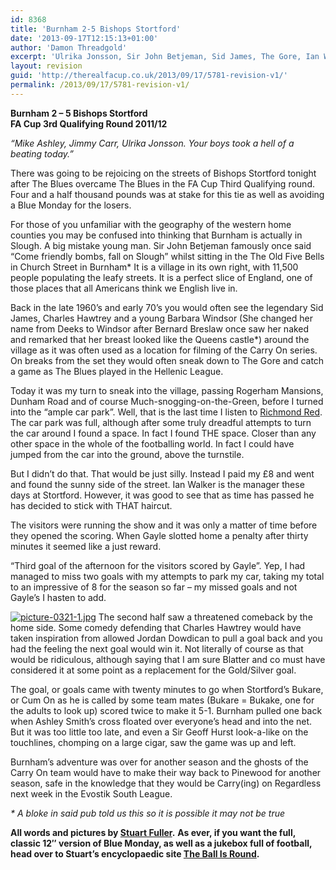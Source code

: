 ```yaml
---
id: 8368
title: 'Burnham 2-5 Bishops Stortford'
date: '2013-09-17T12:15:13+01:00'
author: 'Damon Threadgold'
excerpt: 'Ulrika Jonsson, Sir John Betjeman, Sid James, The Gore, Ian Walker and THAT hair, Geoff Hurst-a-like and bukake. Nope, we have no idea how Stuart Fuller does it either but it''s all in there!'
layout: revision
guid: 'http://therealfacup.co.uk/2013/09/17/5781-revision-v1/'
permalink: /2013/09/17/5781-revision-v1/
---
```


**Burnham 2 – 5 Bishops Stortford**  
**FA Cup 3rd Qualifying Round 2011/12**

*“Mike Ashley, Jimmy Carr, Ulrika Jonsson. Your boys took a hell of a beating today.”*

There was going to be rejoicing on the streets of Bishops Stortford tonight after The Blues overcame The Blues in the FA Cup Third Qualifying round. Four and a half thousand pounds was at stake for this tie as well as avoiding a Blue Monday for the losers.

For those of you unfamiliar with the geography of the western home counties you may be confused into thinking that Burnham is actually in Slough. A big mistake young man. Sir John Betjeman famously once said “Come friendly bombs, fall on Slough” whilst sitting in the The Old Five Bells in Church Street in Burnham\* It is a village in its own right, with 11,500 people populating the leafy streets. It is a perfect slice of England, one of those places that all Americans think we English live in.

Back in the late 1960’s and early 70’s you would often see the legendary Sid James, Charles Hawtrey and a young Barbara Windsor (She changed her name from Deeks to Windsor after Bernard Breslaw once saw her naked and remarked that her breast looked like the Queens castle\*) around the village as it was often used as a location for filming of the Carry On series. On breaks from the set they would often sneak down to The Gore and catch a game as The Blues played in the Hellenic League.

Today it was my turn to sneak into the village, passing Rogerham Mansions, Dunham Road and of course Much-snogging-on-the-Green, before I turned into the “ample car park”. Well, that is the last time I listen to [Richmond Red](http://twitter.com/richmond_red). The car park was full, although after some truly dreadful attempts to turn the car around I found a space. In fact I found THE space. Closer than any other space in the whole of the footballing world. In fact I could have jumped from the car into the ground, above the turnstile.

But I didn’t do that. That would be just silly. Instead I paid my £8 and went and found the sunny side of the street. Ian Walker is the manager these days at Stortford. However, it was good to see that as time has passed he has decided to stick with THAT haircut.

The visitors were running the show and it was only a matter of time before they opened the scoring. When Gayle slotted home a penalty after thirty minutes it seemed like a just reward.

“Third goal of the afternoon for the visitors scored by Gayle”. Yep, I had managed to miss two goals with my attempts to park my car, taking my total to an impressive of 8 for the season so far – my missed goals and not Gayle’s I hasten to add.

[![picture-0321-1.jpg](http://lh6.ggpht.com/-7J8z9Tl0P0g/TptWXov0VRI/AAAAAAAAA7w/Gdd7962wYyk/h320/picture-0321-1.jpg)](http://lh6.ggpht.com/-7J8z9Tl0P0g/TptWXov0VRI/AAAAAAAAA7w/Gdd7962wYyk/w800/picture-0321-1.jpg) The second half saw a threatened comeback by the home side. Some comedy defending that Charles Hawtrey would have taken inspiration from allowed Jordan Dowdican to pull a goal back and you had the feeling the next goal would win it. Not literally of course as that would be ridiculous, although saying that I am sure Blatter and co must have considered it at some point as a replacement for the Gold/Silver goal.

The goal, or goals came with twenty minutes to go when Stortford’s Bukare, or Cum On as he is called by some team mates (Bukare = Bukake, one for the adults to look up) scored twice to make it 5-1. Burnham pulled one back when Ashley Smith’s cross floated over everyone’s head and into the net. But it was too little too late, and even a Sir Geoff Hurst look-a-like on the touchlines, chomping on a large cigar, saw the game was up and left.

Burnham’s adventure was over for another season and the ghosts of the Carry On team would have to make their way back to Pinewood for another season, safe in the knowledge that they would be Carry(ing) on Regardless next week in the Evostik South League.

*\* A bloke in said pub told us this so it is possible it may not be true*

**All words and pictures by [Stuart Fuller](http://twitter.com/#!/theballisround).** **As ever, if you want the full, classic 12″ version of Blue Monday, as well as a jukebox full of football, head over to Stuart’s encyclopaedic site [The Ball Is Round](http://theballisround.co.uk/2011/09/18/i-am-your-one-and-only/).**